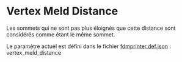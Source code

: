 # Vertex Meld Distance

Les sommets qui ne sont pas plus éloignés que cette distance sont considérés comme étant le même sommet.

Le paramètre actuel est défini dans le fichier [fdmprinter.def.json](https://github.com/smartavionics/Cura/blob/mb-master/resources/definitions/fdmprinter.def.json) : vertex_meld_distance
